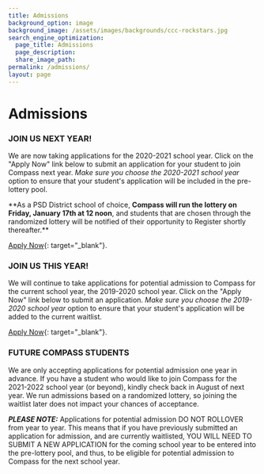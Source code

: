 ```yaml
---
title: Admissions
background_option: image
background_image: /assets/images/backgrounds/ccc-rockstars.jpg
search_engine_optimization:
  page_title: Admissions
  page_description:
  share_image_path:
permalink: /admissions/
layout: page
---
```


# Admissions

### JOIN US NEXT YEAR\!

We are now taking applications for the 2020-2021 school year. Click on the "Apply Now" link below to submit an application for your student to join Compass next year. *Make sure you choose the 2020-2021 school year* option to ensure that your student's application will be included in the pre-lottery pool.

\*\*As a PSD District school of choice, **Compass will run the lottery on Friday, January 17th at 12 noon**, and students that are chosen through the randomized lottery will be notified of their opportunity to Register shortly thereafter.\*\*&nbsp;

[Apply Now](https://applytocompassfortcollins.com/login){: target="_blank"}.

### JOIN US THIS YEAR\!

We will continue to take applications for potential admission to Compass for the current school year, the 2019-2020 school year. Click on the "Apply Now" link below to submit an application. *Make sure you choose the 2019-2020 school year* option to ensure that your student's application will be added to the current waitlist.

[Apply Now](https://applytocompassfortcollins.com/login){: target="_blank"}.

### FUTURE COMPASS STUDENTS

We are only accepting applications for potential admission one year in advance. If you have a student who would like to join Compass for the 2021-2022 school year (or beyond), kindly check back in August of next year. We run admissions based on a randomized lottery, so joining the waitlist later does not impact your chances of acceptance.&nbsp;

***PLEASE NOTE:*** Applications for potential admission DO NOT ROLLOVER from year to year. This means that if you have previously submitted an application for admission, and are currently waitlisted, YOU WILL NEED TO SUBMIT A NEW APPLICATION for the coming school year to be entered into the pre-lottery pool, and thus, to be eligible for potential admission to Compass for the next school year.